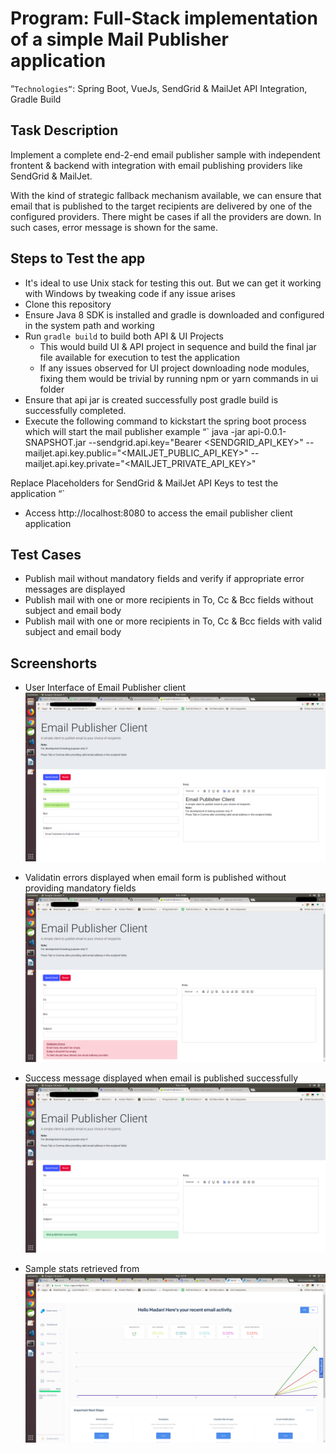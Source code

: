 # Program: Full-Stack implementation of a simple Mail Publisher application 

“`Technologies“`: Spring Boot, VueJs, SendGrid & MailJet API Integration, Gradle Build

## Task Description

Implement a complete end-2-end email publisher sample with independent frontent & backend with integration with email publishing providers like SendGrid & MailJet.

With the kind of strategic fallback mechanism available, we can ensure that email that is published to the target recipients are delivered by one of the configured providers. There might be cases if all the providers are down. In such cases, error message is shown for the same.

## Steps to Test the app

* It's ideal to use Unix stack for testing this out. But we can get it working with Windows by tweaking code if any issue arises 
* Clone this repository
* Ensure Java 8 SDK is installed and gradle is downloaded and configured in the system path and working
* Run `gradle build` to build both API & UI Projects
    * This would build UI & API project in sequence and build the final jar file available for execution to test the application 
    * If any issues observed for UI project downloading node modules, fixing them would be trivial by running npm or yarn commands in ui folder
* Ensure that api jar is created successfully post gradle build is successfully completed.
* Execute the following command to kickstart the spring boot process which will start the mail publisher example
“`
java -jar api-0.0.1-SNAPSHOT.jar --sendgrid.api.key="Bearer <SENDGRID_API_KEY>" --mailjet.api.key.public="<MAILJET_PUBLIC_API_KEY>" --mailjet.api.key.private="<MAILJET_PRIVATE_API_KEY>"

Replace Placeholders for SendGrid & MailJet API Keys to test the application
“`
* Access http://localhost:8080 to access the email publisher client application

## Test Cases
* Publish mail without mandatory fields and verify if appropriate error messages are displayed
* Publish mail with one or more recipients in To, Cc & Bcc fields without subject and email body
* Publish mail with one or more recipients in To, Cc & Bcc fields with valid subject and email body

## Screenshorts

* User Interface of Email Publisher client
![](/assets/ui.png)

* Validatin errors displayed when email form is published without providing mandatory fields
![](/assets/validation-failure.png)

* Success message displayed when email is published successfully
![](/assets/success.png)

* Sample stats retrieved from 
![](/assets/sendgrid-stats.png)